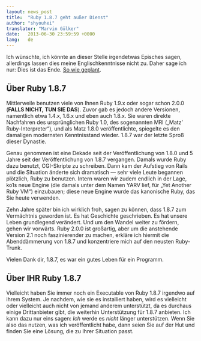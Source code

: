 ```yaml
---
layout: news_post
title:  "Ruby 1.8.7 geht außer Dienst"
author: "shyouhei"
translator: "Marvin Gülker"
date:   2013-06-30 23:59:59 +0000
lang:   de
---
```


Ich wünschte, ich könnte an dieser Stelle irgendetwas Episches sagen,
allerdings lassen dies meine Englischkenntnisse nicht zu. Daher sage
ich nur: Dies ist das Ende. [So wie geplant][1].

[1]: https://www.ruby-lang.org/de/news/2011/10/11/plne-fr-1-8-7/

## Über Ruby 1.8.7

Mittlerweile benutzen viele von Ihnen Ruby 1.9.x oder sogar schon
2.0.0 (**FALLS NICHT, TUN SIE DAS**). Zuvor gab es jedoch andere
Versionen, namentlich etwa 1.4.x, 1.6.x und eben auch 1.8.x. Sie waren
direkte Nachfahren des ursprünglichen Ruby 1.0, des sogenannten MRI
(„Matz’ Ruby-Interpreter“), und als Matz 1.8.0 veröffentlichte,
spiegelte es den damaligen modernsten Kenntnisstand wieder. 1.8.7 war
der letzte Sproß dieser Dynastie.

Genau genommen ist eine Dekade seit der Veröffentlichung von 1.8.0
und 5 Jahre seit der Veröffentlichung von 1.8.7 vergangen.
Damals wurde Ruby dazu benutzt, CGI-Skripte zu
schreiben. Dann kam der Aufstieg von Rails und die Situation änderte
sich dramatisch — sehr viele Leute begannen plötzlich, Ruby zu
benutzen. Intern waren wir zudem endlich in der Lage, ko1s neue Engine
(die damals unter dem Namen YARV lief, für „Yet Another Ruby VM“)
einzubauen; diese neue Engine wurde das kanonische Ruby, das Sie heute
verwenden.

Zehn Jahre später bin ich wirklich froh, sagen zu können, dass 1.8.7
zum Vermächtnis geworden ist. Es hat Geschichte geschrieben.
Es hat unsere Leben grundlegend verändert. Und um den Wandel weiter zu
fördern, gehen wir vorwärts. Ruby 2.0.0 ist großartig, aber um die
anstehende Version 2.1 noch faszinierender zu machen, erkläre ich
hiermit die Abenddämmerung von 1.8.7 und konzentriere mich
auf den neusten Ruby-Trunk.

Vielen Dank dir, 1.8.7, es war ein gutes Leben für ein Programm.

## Über IHR Ruby 1.8.7

Vielleicht haben Sie immer noch ein Executable von Ruby 1.8.7
irgendwo auf ihrem System. Je nachdem, wie sie es installiert haben,
wird es vielleicht oder vielleicht auch nicht von jemand anderem
unterstützt, da es durchaus einige Drittanbieter gibt, die weiterhin
Unterstützung für 1.8.7 anbieten. Ich kann dazu nur eins sagen: _Ich_
werde es _nicht_ länger unterstützen. Wenn Sie also das nutzen, was
ich veröffentlicht habe, dann seien Sie auf der Hut und finden Sie
eine Lösung, die zu Ihrer Situation passt.
